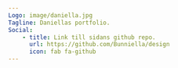 ```yaml
---
Logo: image/daniella.jpg
Tagline: Daniellas portfolio.
Social:
    - title: Link till sidans github repo.
      url: https://github.com/Bunniella/design
      icon: fab fa-github
---
```

